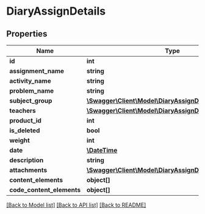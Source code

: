 # DiaryAssignDetails

## Properties
Name | Type | Description | Notes
------------ | ------------- | ------------- | -------------
**id** | **int** |  | [optional] 
**assignment_name** | **string** |  | [optional] 
**activity_name** | **string** |  | [optional] 
**problem_name** | **string** |  | [optional] 
**subject_group** | [**\Swagger\Client\Model\DiaryAssignDetailsSubjectGroup**](DiaryAssignDetailsSubjectGroup.md) |  | [optional] 
**teachers** | [**\Swagger\Client\Model\DiaryAssignDetailsTeachers[]**](DiaryAssignDetailsTeachers.md) |  | [optional] 
**product_id** | **int** |  | [optional] 
**is_deleted** | **bool** |  | [optional] 
**weight** | **int** |  | [optional] 
**date** | [**\DateTime**](\DateTime.md) |  | [optional] 
**description** | **string** |  | [optional] 
**attachments** | [**\Swagger\Client\Model\DiaryAssignDetailsAttachments[]**](DiaryAssignDetailsAttachments.md) |  | [optional] 
**content_elements** | **object[]** |  | [optional] 
**code_content_elements** | **object[]** |  | [optional] 

[[Back to Model list]](../../README.md#documentation-for-models) [[Back to API list]](../../README.md#documentation-for-api-endpoints) [[Back to README]](../../README.md)

